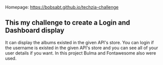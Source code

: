 Homepage: https://bobsabt.github.io/techzia-challenge

## This my challenge to create a Login and Dashboard display
It can display the albums existed in the given API's store. 
You can login if the username is existed in the given API's store and you can see all of your user details if you want. 
In this project Bulma and Fontawesome also were used.